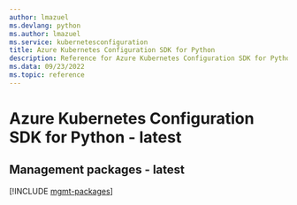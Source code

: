 ```yaml
---
author: lmazuel
ms.devlang: python
ms.author: lmazuel
ms.service: kubernetesconfiguration
title: Azure Kubernetes Configuration SDK for Python
description: Reference for Azure Kubernetes Configuration SDK for Python
ms.data: 09/23/2022
ms.topic: reference
---
```

# Azure Kubernetes Configuration SDK for Python - latest

## Management packages - latest
[!INCLUDE [mgmt-packages](kubernetes-configuration-mgmt-index.md)]